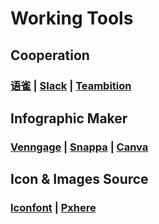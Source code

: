 # Working Tools

## Cooperation

### [语雀](https://www.yuque.com/) \| [Slack](https://slack.com/) \| [Teambition](https://www.teambition.com/)

## Infographic Maker

### [Venngage](https://venngage.com/) \| [Snappa](https://snappa.com/) \| [Canva](https://www.canva.com/)

## Icon & Images Source

### [Iconfont](https://www.iconfont.cn/) \| [Pxhere](https://pxhere.com/)

